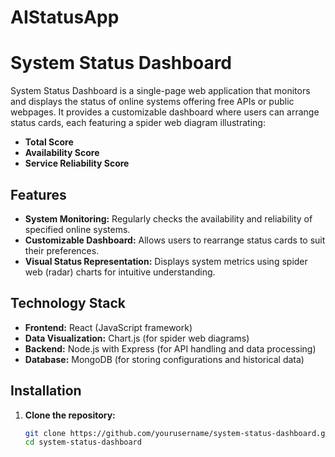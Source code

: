 # AIStatusApp

# System Status Dashboard

System Status Dashboard is a single-page web application that monitors and displays the status of online systems offering free APIs or public webpages. It provides a customizable dashboard where users can arrange status cards, each featuring a spider web diagram illustrating:

- **Total Score**
- **Availability Score**
- **Service Reliability Score**

## Features

- **System Monitoring:** Regularly checks the availability and reliability of specified online systems.
- **Customizable Dashboard:** Allows users to rearrange status cards to suit their preferences.
- **Visual Status Representation:** Displays system metrics using spider web (radar) charts for intuitive understanding.

## Technology Stack

- **Frontend:** React (JavaScript framework)
- **Data Visualization:** Chart.js (for spider web diagrams)
- **Backend:** Node.js with Express (for API handling and data processing)
- **Database:** MongoDB (for storing configurations and historical data)

## Installation

1. **Clone the repository:**
   ```bash
   git clone https://github.com/yourusername/system-status-dashboard.git
   cd system-status-dashboard
